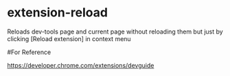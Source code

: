 # extension-reload
Reloads dev-tools page and current page without reloading them but just by clicking [Reload extension] in context menu

#For Reference

https://developer.chrome.com/extensions/devguide
